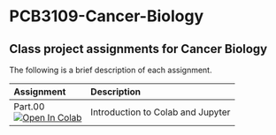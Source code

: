# PCB3109-Cancer-Biology

## Class project assignments for Cancer Biology

The following is a brief description of each assignment.

| Assignment| Description                       |
|:--------|:--------|
| Part.00 </br>[![Open In Colab](https://colab.research.google.com/assets/colab-badge.svg)](https://colab.research.google.com/github/dgoppenheimer/PCB3109-Cancer-Biology/blob/main/Assignments/Part-00.ipynb) | Introduction to Colab and Jupyter |
